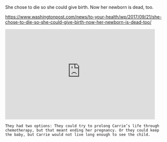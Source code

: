---
---
She chose to die so she could give birth. Now her newborn is dead, too.

https://www.washingtonpost.com/news/to-your-health/wp/2017/09/21/she-chose-to-die-so-she-could-give-birth-now-her-newborn-is-dead-too/

<iframe width='480' height='290' scrolling='no' src='https://player.washingtonpost.com/prod/powaEmbed.html?adBar=true&autoinit=true&org=wapo&playthrough=true&uuid=8c34c1f6-9fa3-11e7-b2a7-bc70b6f98089' frameborder='0' webkitallowfullscreen mozallowfullscreen allowfullscreen></iframe>

	They had two options: They could try to prolong Carrie’s life through chemotherapy, but that meant ending her pregnancy. Or they could keep the baby, but Carrie would not live long enough to see the child.